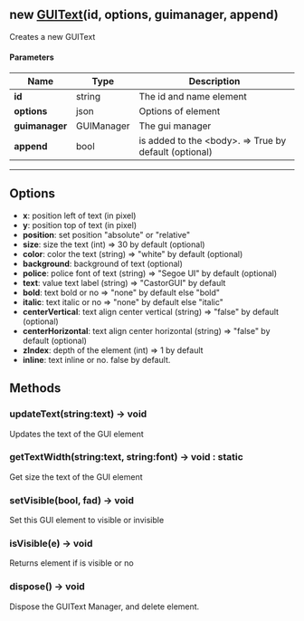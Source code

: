 ## new [GUIText](#)(id, options, guimanager, append)
Creates a new GUIText

#### Parameters

| Name | Type | Description |
| --- | --- | --- |
| **id** | string | The id and name element |
| **options** | json | Options of element |
| **guimanager** | GUIManager | The gui manager |
| **append** | bool | is added to the &lt;body&gt;. =&gt; True by default (optional) |
---

## Options

* **x**: position left of text (in pixel)
* **y**: position top of text (in pixel)
* **position**: set position "absolute" or "relative"
* **size**: size the text (int) =&gt; 30 by default (optional)
* **color**: color the text (string) =&gt; "white" by default (optional)
* **background**: background of text (optional)
* **police**: police font of text (string) =&gt; "Segoe UI" by default (optional)
* **text**: value text label (string) =&gt; "CastorGUI" by default
* **bold**: text bold or no =&gt; "none" by default else "bold"
* **italic**: text italic or no =&gt; "none" by default else "italic"
* **centerVertical**: text align center vertical (string) =&gt; "false" by default (optional)
* **centerHorizontal**: text align center horizontal (string) =&gt; "false" by default (optional)
* **zIndex**: depth of the element (int) =&gt; 1 by default
* **inline**: text inline or no. false by default.

## Methods

### updateText(string:text) → void
Updates the text of the GUI element

### getTextWidth(string:text, string:font) → void : static
Get size the text of the GUI element

### setVisible(bool, fad) → void
Set this GUI element to visible or invisible

### isVisible(e) → void
Returns element if is visible or no

### dispose() → void
Dispose the GUIText Manager, and delete element.

